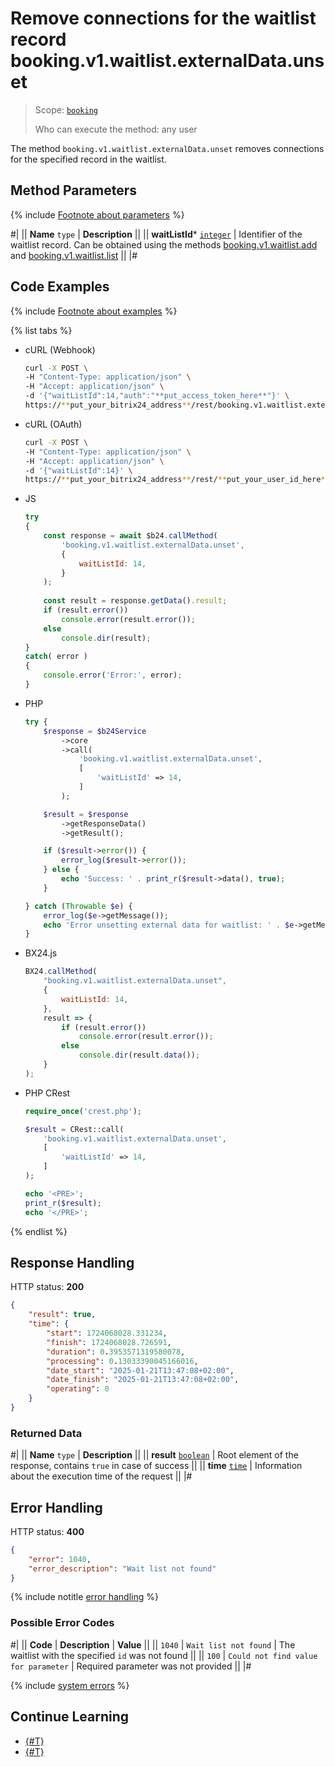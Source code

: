# Remove connections for the waitlist record booking.v1.waitlist.externalData.unset

> Scope: [`booking`](../../../scopes/permissions.md)
>
> Who can execute the method: any user

The method `booking.v1.waitlist.externalData.unset` removes connections for the specified record in the waitlist.

## Method Parameters

{% include [Footnote about parameters](../../../../_includes/required.md) %}

#|
|| **Name**
`type` | **Description** ||
|| **waitListId***
[`integer`](../../../data-types.md) | Identifier of the waitlist record. 
Can be obtained using the methods [booking.v1.waitlist.add](../booking-v1-waitlist-add.md) and [booking.v1.waitlist.list](../booking-v1-waitlist-list.md) ||
|#

## Code Examples

{% include [Footnote about examples](../../../../_includes/examples.md) %}

{% list tabs %}

- cURL (Webhook)

    ```bash
    curl -X POST \
    -H "Content-Type: application/json" \
    -H "Accept: application/json" \
    -d '{"waitListId":14,"auth":"**put_access_token_here**"}' \
    https://**put_your_bitrix24_address**/rest/booking.v1.waitlist.externalData.unset
    ```

- cURL (OAuth)

    ```bash
    curl -X POST \
    -H "Content-Type: application/json" \
    -H "Accept: application/json" \
    -d '{"waitListId":14}' \
    https://**put_your_bitrix24_address**/rest/**put_your_user_id_here**/**put_your_webhook_here**/booking.v1.waitlist.externalData.unset
    ```

- JS

    ```js
    try
    {
    	const response = await $b24.callMethod(
    		'booking.v1.waitlist.externalData.unset',
    		{
    			waitListId: 14,
    		}
    	);
    	
    	const result = response.getData().result;
    	if (result.error())
    		console.error(result.error());
    	else
    		console.dir(result);
    }
    catch( error )
    {
    	console.error('Error:', error);
    }
    ```

- PHP

    ```php
    try {
        $response = $b24Service
            ->core
            ->call(
                'booking.v1.waitlist.externalData.unset',
                [
                    'waitListId' => 14,
                ]
            );
    
        $result = $response
            ->getResponseData()
            ->getResult();
    
        if ($result->error()) {
            error_log($result->error());
        } else {
            echo 'Success: ' . print_r($result->data(), true);
        }
    
    } catch (Throwable $e) {
        error_log($e->getMessage());
        echo 'Error unsetting external data for waitlist: ' . $e->getMessage();
    }
    ```

- BX24.js

    ```js
    BX24.callMethod(
        "booking.v1.waitlist.externalData.unset",
        {
            waitListId: 14,
        },
        result => {
            if (result.error())
                console.error(result.error());
            else
                console.dir(result.data());
        }
    );
    ```

- PHP CRest

    ```php
    require_once('crest.php');

    $result = CRest::call(
        'booking.v1.waitlist.externalData.unset',
        [
            'waitListId' => 14,
        ]
    );

    echo '<PRE>';
    print_r($result);
    echo '</PRE>';
    ```

{% endlist %}

## Response Handling

HTTP status: **200**

```json
{
    "result": true,
    "time": {
        "start": 1724068028.331234,
        "finish": 1724068028.726591,
        "duration": 0.3953571319580078,
        "processing": 0.13033390045166016,
        "date_start": "2025-01-21T13:47:08+02:00",
        "date_finish": "2025-01-21T13:47:08+02:00",
        "operating": 0
    }
}
```

### Returned Data

#|
|| **Name**
`type` | **Description** ||
|| **result**
[`boolean`](../../../data-types.md) | Root element of the response, contains `true` in case of success ||
|| **time**
[`time`](../../../data-types.md#time) | Information about the execution time of the request ||
|#

## Error Handling

HTTP status: **400**

```json
{
    "error": 1040,
    "error_description": "Wait list not found"
}
```

{% include notitle [error handling](../../../../_includes/error-info.md) %}

### Possible Error Codes

#|
|| **Code** | **Description** | **Value** ||
|| `1040` | `Wait list not found` | The waitlist with the specified `id` was not found ||
|| `100` | `Could not find value for parameter` | Required parameter was not provided ||
|#

{% include [system errors](../../../../_includes/system-errors.md) %}

## Continue Learning

- [{#T}](./booking-v1-waitlist-externaldata-set.md)
- [{#T}](./booking-v1-waitlist-externaldata-list.md)